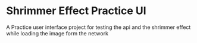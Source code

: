 # Shrimmer Effect Practice UI
A Practice user interface project for testing the api and  the shrimmer effect while loading the image form the network

